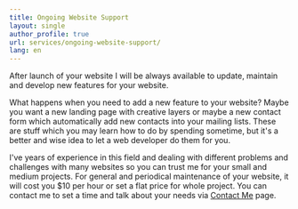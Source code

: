 ```yaml
---
title: Ongoing Website Support
layout: single
author_profile: true
url: services/ongoing-website-support/
lang: en
---
```

After launch of your website I will be always available to update, maintain and develop new features for your website.

What happens when you need to add a new feature to your website? Maybe you want a new landing page with creative layers or maybe a new contact form which automatically add new contacts into your mailing lists. These are stuff which you may learn how to do by spending sometime, but it's a better and wise idea to let a web developer do them for you.  

I've years of experience in this field and dealing with different problems and challenges with many websites so you can trust me for your small and medium projects. For general and periodical maintenance of your website, it will cost you $10 per hour or set a flat price for whole project. You can contact me to set a time and talk about your needs via [Contact Me](/en/contact-me/) page.
